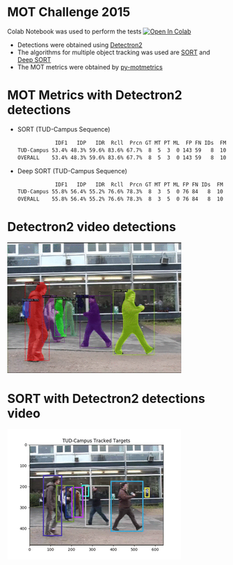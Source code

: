 # MOT Challenge 2015
Colab Notebook was used to perform the tests
[![Open In Colab](https://colab.research.google.com/assets/colab-badge.svg)](https://colab.research.google.com/drive/1hhtoMwFxpOGXiXtIjEBeST9rQ6BdF5Gm?usp=sharing)

- Detections were obtained using [Detectron2](https://github.com/facebookresearch/detectron2)
- The algorithms for multiple object tracking was used are [SORT](https://github.com/abewley/sort) and [Deep SORT](https://github.com/nwojke/deep_sort)
- The MOT metrics were obtained by [py-motmetrics](https://github.com/cheind/py-motmetrics)

# MOT Metrics with Detectron2 detections
- SORT (TUD-Campus Sequence)
  ```sh
              IDF1   IDP   IDR  Rcll  Prcn GT MT PT ML  FP FN IDs  FM  MOTA  MOTP IDt IDa IDm
  TUD-Campus 53.4% 48.3% 59.6% 83.6% 67.7%  8  5  3  0 143 59   8  10 41.5% 0.255   2   6   0
  OVERALL    53.4% 48.3% 59.6% 83.6% 67.7%  8  5  3  0 143 59   8  10 41.5% 0.255   2   6   0
  ```
- Deep SORT (TUD-Campus Sequence)
  ```sh
              IDF1   IDP   IDR  Rcll  Prcn GT MT PT ML FP FN IDs  FM  MOTA  MOTP IDt IDa IDm
  TUD-Campus 55.8% 56.4% 55.2% 76.6% 78.3%  8  3  5  0 76 84   8  10 53.2% 0.235   2   7   1
  OVERALL    55.8% 56.4% 55.2% 76.6% 78.3%  8  3  5  0 76 84   8  10 53.2% 0.235   2   7   1
  ```

# Detectron2 video detections
![D2 Detections](gifs/TDC-D2D.gif)

# SORT with Detectron2 detections video
 ![D2 Detections](gifs/TDC-D2D-SORT.gif)
